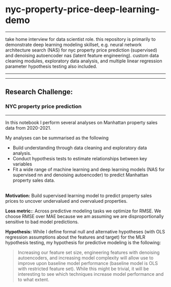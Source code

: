 # nyc-property-price-deep-learning-demo

---

take home interview for data scientist role. this repository is primarily to demonstrate deep learning modeling skillset, e.g. neural network architecture search (NAS) for nyc property price prediction (supervised) and denoising autoencoder nas (latent feature engineering). custom data cleaning modules, exploratory data analysis, and multiple linear regression parameter hypothesis testing also included.

---

---


## Research Challenge:
### NYC property price prediction

---


In this notebook I perform several analyses on Manhattan property sales data from 2020-2021.

My analyses can be summarised as the following
- Build understanding through data cleaning and exploratory data analysis.
- Conduct hypothesis tests to estimate relationships between key variables
- Fit a wide range of machine learning and deep learning models (NAS for supervised nn and denoising autoencoder) to predict Manhattan property sales data.
<br><br>

**Motivation:**
Build supervised learning model to predict property sales prices to uncover undervalued and overvalued properties. 
<br>

**Loss metric:**:
Across predictive modeling tasks we optimize for RMSE. We choose RMSE over MAE because we am assuming we are disproportionally sensitive to bad model predictions. 
<br>

**Hypothesis:**
While I define formal null and alternative hypotheses (with OLS regression assumptions about the features and target) for the MLR hypothesis testing, my hypothesis for predictive modeling is the following: 

> Increasing our feature set size, engineering features with denoising autoencoders, and increasing model complexity will allow use to improve upon baseline model performance (baseline model is OLS with restricted feature set). While this might be trivial, it will be interesting to see which techniques increase model performance and to what extent.
